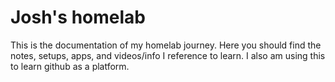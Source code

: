 # Josh's homelab
This is the documentation of my homelab journey. Here you should find the notes, setups, apps, and videos/info I reference to learn. I also am using this to learn github as a platform.

